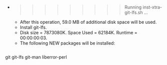 * >>>>>>>>> Running inst-xtra-git-lfs.sh ...
  * After this operation, 59.0 MB of additional disk space will be used.
  * Install git-lfs.
  * Disk size = 7873080K. Space Used = 62184K. Runtime = 00:00:00:03.
  * The following NEW packages will be installed:
  ```bash
git git-lfs git-man liberror-perl
  ```
